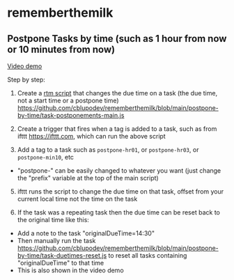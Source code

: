 # rememberthemilk

## Postpone Tasks by time (such as 1 hour from now or 10 minutes from now)

[Video demo](https://www.youtube.com/watch?v=N0nkTta5aPI)

Step by step:

1. Create a [rtm script](https://www.rememberthemilk.com/services/milkscript/) that changes the due time on a task (the due time, not a start time or a postpone time) https://github.com/cblupodev/rememberthemilk/blob/main/postpone-by-time/task-postponements-main.js

2. Create a trigger that fires when a tag is added to a task, such as from ifttt https://ifttt.com, which can run the above script

3. Add a tag to a task such as `postpone-hr01`, or `postpone-hr03`, or `postpone-min10`, etc
- "postpone-" can be easily changed to whatever you want (just change the "prefix" variable at the top of the main script)

5. ifttt runs the script to change the due time on that task, offset from your current local time not the time on the task

6. If the task was a repeating task then the due time can be reset back to the original time like this:
- Add a note to the task "originalDueTime=14:30"
- Then manually run the task https://github.com/cblupodev/rememberthemilk/blob/main/postpone-by-time/task-duetimes-reset.js to reset all tasks containing "originalDueTime" to that time
- This is also shown in the video demo
